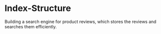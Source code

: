 # Index-Structure
Building a search engine for product reviews, which stores the reviews and searches them efficiently.

